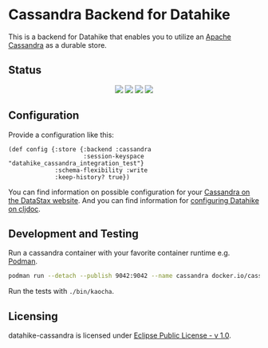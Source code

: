 # Cassandra Backend for Datahike

This is a backend for Datahike that enables you to utilize an [Apache Cassandra](https://cassandra.apache.org/) as a durable store.

## Status
<p align="center">
<a href="https://clojurians.slack.com/archives/CB7GJAN0L"><img src="https://badgen.net/badge/-/slack?icon=slack&label"/></a>
<a href="https://clojars.org/org.clojars.timokramer/datahike-cassandra"> <img src="https://img.shields.io/clojars/v/org.clojars.timokramer/datahike-cassandra.svg" /></a>
<a href="https://circleci.com/gh/org.clojars.timokramer/datahike-cassandra"><img src="https://circleci.com/gh/org.clojars.timokramer/datahike-cassandra.svg?style=shield"/></a>
<a href="https://github.com/org.clojars.timokramer/datahike-cassandra/tree/development"><img src="https://img.shields.io/github/last-commit/org.clojars.timokramer/datahike-cassandra/development"/></a>
</p>

## Configuration
Provide a configuration like this:
```
(def config {:store {:backend :cassandra
                     :session-keyspace "datahike_cassandra_integration_test"}
             :schema-flexibility :write
             :keep-history? true})
```
You can find information on possible configuration for your [Cassandra on the DataStax website](https://docs.datastax.com/en/developer/java-driver/4.6/manual/core/configuration/).
And you can find information for [configuring Datahike on cljdoc](https://cljdoc.org/d/io.replikativ/datahike/0.6.1540/doc/datahike-database-configuration).

## Development and Testing
Run a cassandra container with your favorite container runtime e.g. [Podman](https://podman.io/).
```bash
podman run --detach --publish 9042:9042 --name cassandra docker.io/cassandra:4.1
```

Run the tests with `./bin/kaocha`.

## Licensing
datahike-cassandra is licensed under [Eclipse Public License - v 1.0](https://github.com/replikativ/datahike/blob/master/LICENSE).
